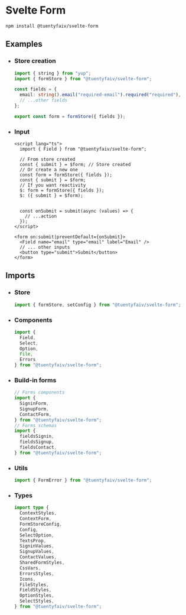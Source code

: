# Svelte Form

`npm install @tuentyfaiv/svelte-form`

## Examples

- ### Store creation
  ```typescript
  import { string } from "yup";
  import { formStore } from "@tuentyfaiv/svelte-form";

  const fields = {
    email: string().email("required-email").required("required"),
    // ...other fields
  };

  export const form = formStore({ fields });
  ```
- ### Input
  ```svelte
  <script lang="ts">
    import { Field } from "@tuentyfaiv/svelte-form";

    // From store created
    const { submit } = $form; // Store created
    // Or create a new one
    const form = formStore({ fields });
    const { submit } = $form;
    // If you want reactivity
    $: form = formStore({ fields });
    $: ({ submit } = $form);


    const onSubmit = submit(async (values) => {
      // ...action
    });
  </script>

  <form on:submit|preventDefault={onSubmit}>
    <Field name="email" type="email" label="Email" />
    // ... other inputs
    <button type="submit">Submit</button>
  </form>
  ```

## Imports
- ### Store 
  ```typescript
  import { formStore, setConfig } from "@tuentyfaiv/svelte-form";
  ```
- ### Components
  ```typescript
  import {
    Field,
    Select,
    Option,
    File,
    Errors
  } from "@tuentyfaiv/svelte-form";
  ```
- ### Build-in forms
  ```typescript
  // Forms components
  import {
    SigninForm,
    SignupForm,
    ContactForm,
  } from "@tuentyfaiv/svelte-form";
  // Forms schemas
  import {
    fieldsSignin,
    fieldsSignup,
    fieldsContact,
  } from "@tuentyfaiv/svelte-form";
  ```
- ### Utils
  ```typescript
  import { FormError } from "@tuentyfaiv/svelte-form";
  ```
- ### Types
  ```typescript
  import type {
    ContextStyles,
    ContextForm,
    FormStoreConfig,
    Config,
    SelectOption,
    TextsProp,
    SigninValues,
    SignupValues,
    ContactValues,
    SharedFormStyles,
    CssVars,
    ErrorsStyles,
    Icons,
    FileStyles,
    FieldStyles,
    OptionStyles,
    SelectStyles,
  } from "@tuentyfaiv/svelte-form";
  ```